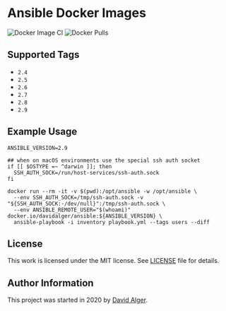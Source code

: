 # Ansible Docker Images

![Docker Image CI](https://github.com/davidalger/docker-images-ansible/workflows/Docker%20Image%20CI/badge.svg)
![Docker Pulls](https://img.shields.io/docker/pulls/davidalger/ansible.svg?label=Docker%20Pulls)

## Supported Tags

* `2.4`
* `2.5`
* `2.6`
* `2.7`
* `2.8`
* `2.9`

## Example Usage

```
ANSIBLE_VERSION=2.9

## when on macOS environments use the special ssh auth socket
if [[ $OSTYPE =~ ^darwin ]]; then
  SSH_AUTH_SOCK=/run/host-services/ssh-auth.sock
fi

docker run --rm -it -v $(pwd):/opt/ansible -w /opt/ansible \
  --env SSH_AUTH_SOCK=/tmp/ssh-auth.sock -v "${SSH_AUTH_SOCK:-/dev/null}":/tmp/ssh-auth.sock \
  --env ANSIBLE_REMOTE_USER="$(whoami)" docker.io/davidalger/ansible:${ANSIBLE_VERSION} \
  ansible-playbook -i inventory playbook.yml --tags users --diff
```

## License

This work is licensed under the MIT license. See [LICENSE](https://github.com/davidalger/warden/blob/develop/LICENSE) file for details.

## Author Information

This project was started in 2020 by [David Alger](https://davidalger.com/).
